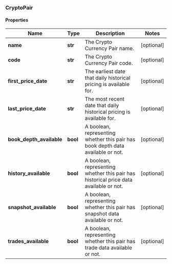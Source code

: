 ### CryptoPair

#### Properties
Name | Type | Description | Notes
------------ | ------------- | ------------- | -------------
**name** | **str** | The Crypto Currency Pair name. | [optional] 
**code** | **str** | The Crypto Currency Pair code. | [optional] 
**first_price_date** | **str** | The earliest date that daily historical pricing is available for. | [optional] 
**last_price_date** | **str** | The most recent date that daily historical pricing is available for. | [optional] 
**book_depth_available** | **bool** | A boolean, representing whether this pair has book depth data available or not. | [optional] 
**history_available** | **bool** | A boolean, representing whether this pair has historical price data available or not. | [optional] 
**snapshot_available** | **bool** | A boolean, representing whether this pair has snapshot data available or not. | [optional] 
**trades_available** | **bool** | A boolean, representing whether this pair has trade data available or not. | [optional] 



